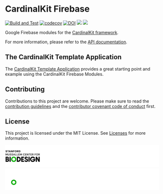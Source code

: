 <!--

This source file is part of the CardinalKit open-source project.

SPDX-FileCopyrightText: 2022 Stanford University and the project authors (see CONTRIBUTORS.md)

SPDX-License-Identifier: MIT
  
-->

# CardinalKit Firebase

[![Build and Test](https://github.com/StanfordBDHG/CardinalKitFirebase/actions/workflows/build-and-test.yml/badge.svg)](https://github.com/StanfordBDHG/CardinalKitFirebase/actions/workflows/build-and-test.yml)
[![codecov](https://codecov.io/gh/StanfordBDHG/CardinalKitFirebase/branch/main/graph/badge.svg?token=LCRkf3e2lx)](https://codecov.io/gh/StanfordBDHG/CardinalKitFirebase)
[![DOI](https://zenodo.org/badge/DOI/10.5281/zenodo.7706899.svg)](https://doi.org/10.5281/zenodo.7706899)
[![](https://img.shields.io/endpoint?url=https%3A%2F%2Fswiftpackageindex.com%2Fapi%2Fpackages%2FStanfordBDHG%2FCardinalKitFirebase%2Fbadge%3Ftype%3Dswift-versions)](https://swiftpackageindex.com/StanfordBDHG/CardinalKitFirebase)
[![](https://img.shields.io/endpoint?url=https%3A%2F%2Fswiftpackageindex.com%2Fapi%2Fpackages%2FStanfordBDHG%2FCardinalKitFirebase%2Fbadge%3Ftype%3Dplatforms)](https://swiftpackageindex.com/StanfordBDHG/CardinalKitFirebase)

Google Firebase modules for the [CardinalKit framework](https://github.com/StanfordBDHG/CardinalKit).

For more information, please refer to the [API documentation](https://swiftpackageindex.com/StanfordBDHG/CardinalKitFirebase/documentation).


## The CardinalKit Template Application

The [CardinalKit Template Application](https://github.com/StanfordBDHG/CardinalKitTemplateApplication) provides a great starting point and example using the CardinalKit Firebase Modules.


## Contributing

Contributions to this project are welcome. Please make sure to read the [contribution guidelines](https://github.com/StanfordBDHG/.github/blob/main/CONTRIBUTING.md) and the [contributor covenant code of conduct](https://github.com/StanfordBDHG/.github/blob/main/CODE_OF_CONDUCT.md) first.


## License

This project is licensed under the MIT License. See [Licenses](https://github.com/StanfordBDHG/CardinalKitFirebase/tree/main/LICENSES) for more information.

![Stanford Byers Center for Biodesign Logo](https://raw.githubusercontent.com/StanfordBDHG/.github/main/assets/biodesign-footer-light.png#gh-light-mode-only)
![Stanford Byers Center for Biodesign Logo](https://raw.githubusercontent.com/StanfordBDHG/.github/main/assets/biodesign-footer-dark.png#gh-dark-mode-only)
